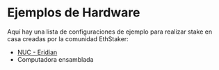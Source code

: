 # Ejemplos de Hardware

Aquí hay una lista de configuraciones de ejemplo para realizar stake en casa creadas por la comunidad EthStaker:

* [NUC - Eridian](nuc-eridian.md)
* Computadora ensamblada

